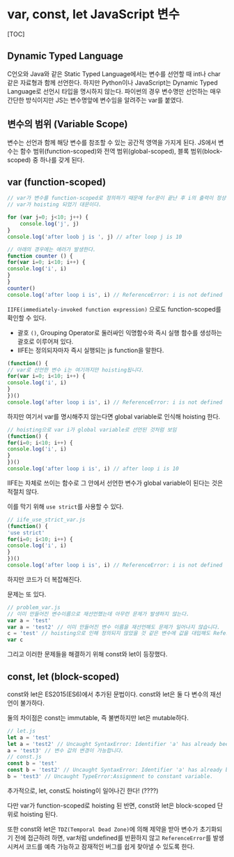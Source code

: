 # var, const, let JavaScript 변수

[TOC]

## Dynamic Typed Language

C언오와 Java와 같은 Static Typed Language에서는 변수를 선언할 때 int나 char 같은 자료형과 함께 선언한다. 하지만 Python이나 JavaScript는 Dynamic Typed Language로 선언시 타입을 명시하지 않는다. 파이썬의 경우 변수명만 선언하는 매우 간단한 방식이지만 JS는 변수명앞에 변수임을 알려주는 var를 붙였다.

## 변수의 범위 (Variable Scope)

변수는 선언과 함께 해당 변수를 참조할 수 있는 공간적 영역을 가지게 된다. JS에서 변수는 함수 범위(function-scoped)와 전역 범위(global-scoped), 블록 범위(block-scoped) 중 하나를 갖게 된다.

## var (function-scoped)

```javascript
// var가 변수를 function-scoped로 정의하기 때문에 for문이 끝난 후 i의 출력이 정상적으로 된다.
// var가 hoisting 되었기 대문이다.

for (var j=0; j<10; j++) {
    console.log('j', j)
}
console.log('after loob j is ', j) // after loop j is 10

// 아래의 경우에는 에러가 발생한다.
function counter () {
for(var i=0; i<10; i++) {
console.log('i', i)
}
}
counter()
console.log('after loop i is', i) // ReferenceError: i is not defined
```

`IIFE(immediately-invoked function expression)` 으로도 function-scoped를 확인할 수 있다.

- 괄호 `()`, Grouping Operator로 둘러싸인 익명함수와 즉시 실행 함수를 생성하는 괄호로 이루어져 있다.
- IIFE는 정의되자마자 즉시 실행되는 js function을 말한다.

```javascript
(function() {
// var로 선언한 변수 i는 여기까지만 hoisting됩니다.
for(var i=0; i<10; i++) {
console.log('i', i)
}
})()
console.log('after loop i is', i) // ReferenceError: i is not defined
```

하지만 여기서 var를 명시해주지 않는다면 global variable로 인식해 hoisting 한다.

```javascript
// hoisting으로 var i가 global variable로 선언된 것처럼 보임
(function() {
for(i=0; i<10; i++) {
console.log('i', i)
}
})()
console.log('after loop i is', i) // after loop i is 10
```

IIFE는 자체로 쓰이는 함수로 그 안에서 선언한 변수가 global variable이 된다는 것은 적절치 않다.

이를 막기 위해 `use strict`를 사용할 수 있다.

```javascript
// iife_use_strict_var.js
(function() {
'use strict'
for(i=0; i<10; i++) {
console.log('i', i)
}
})()
console.log('after loop i is', i) // ReferenceError: i is not defined
```

하지만 코드가 더 복잡해진다.

문제는 또 있다.

```javascript
// problem_var.js
// 이미 만들어진 변수이름으로 재선언했는데 아무런 문제가 발생하지 않는다.
var a = 'test'
var a = 'test2' // 이미 만들어진 변수 이름을 재선언해도 문제가 일어나지 않습니다.
c = 'test' // hoisting으로 인해 정의되지 않았을 것 같은 변수에 값을 대입해도 ReferenceError가 나지 않습니다.
var c
```

그리고 이러한 문제들을 해결하기 위해 const와 let이 등장했다.

## const, let (block-scoped)

const와 let은 ES2015(ES6)에서 추가된 문법이다. const와 let은 둘 다 변수의 재선언이 불가하다.

둘의 차이점은 const는 immutable, 즉 불변하지만 let은 mutable하다.

```javascript
// let.js
let a = 'test'
let a = 'test2' // Uncaught SyntaxError: Identifier 'a' has already been declared
a = 'test3' // 변수 값의 변경이 가능합니다.
// const.js
const b = 'test'
const b = 'test2' // Uncaught SyntaxError: Identifier 'a' has already been declared
b = 'test3' // Uncaught TypeError:Assignment to constant variable.
```

추가적으로, let, const도 hoisting이 일어나긴 한다! (????)

다만 var가 function-scoped로 hoisting 된 반면, const와 let은 block-scoped 단위로 hoisting 된다.

또한 const와 let은 `TDZ(Temporal Dead Zone)`에 의해 제약을 받아 변수가 초기화되기 전에 접근하려 하면, var처럼 undefined를 반환하지 않고 `ReferenceError`를 발생시켜서 코드를 예측 가능하고 잠재적인 버그를 쉽게 찾아낼 수 있도록 한다.


